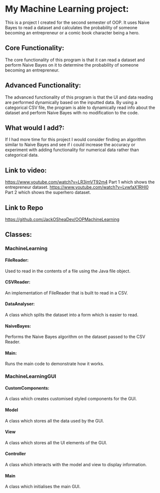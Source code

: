 
# My Machine Learning project:
This is a project I created for the second semester of OOP. It uses
Naive Bayes to read a dataset and calculates the probability of
someone becoming an entrepreneur or a comic book character being a hero.

## Core Functionality:
The core functionality of this program is that it can read a dataset and perform Naive Bayes on it
to determine the probability of someone becoming an entrepreneur.

## Advanced Functionality:
The advanced functionality of this program is that the UI and data reading
are performed dynamically based on the inputted data. By using a categorical
CSV file, the program is able to dynamically read info about the dataset
and perform Naive Bayes with no modification to the code.

## What would I add?:
If I had more time for this project I would consider finding an algorithm similar
to Naive Bayes and see if i could increase the accuracy or experiment with adding
functionality for numerical data rather than categorical data.

## Link to video:
https://www.youtube.com/watch?v=LR3jmVT92m4 Part 1 which shows the entrepreneur dataset.
https://www.youtube.com/watch?v=LvwfaX1RHl0 Part 2 which shows the superhero dataset.

## Link to Repo
https://github.com/JackOSheaDev/OOPMachineLearning


## Classes:
### MachineLearning
#### FileReader:
Used to read in the contents of a file using the Java file object.

#### CSVReader:
An implementation of FileReader that is built to read in a CSV.

#### DataAnalyser:
A class which splits the dataset into a form which is easier to read.

#### NaiveBayes:
Performs the Naive Bayes algorithm on the dataset passed to the CSV Reader.

#### Main:
Runs the main code to demonstrate how it works.

### MachineLearningGUI

#### CustomComponents:
A class which creates customised styled components for the GUI.

#### Model
A class which stores all the data used by the GUI.

#### View
A class which stores all the UI elements of the GUI.

#### Controller
A class which interacts with the model and view to display information.

#### Main
A class which initialises the main GUI.
